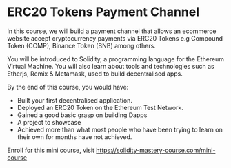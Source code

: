 # ERC20 Tokens Payment Channel

In this course, we will build a payment channel that allows an ecommerce website accept cryptocurrency payments via ERC20 Tokens e.g Compound Token (COMP), Binance Token (BNB) among others.

You will be introduced to Solidity, a programming language for the Ethereum Virtual Machine. You will also learn about tools and technologies such as Etherjs, Remix & Metamask, used to build decentralised apps.

By the end of this course, you would have:

- Built your first decentralised application.
- Deployed an ERC20 Token on the Ethereum Test Network.
- Gained a good basic grasp on building Dapps
- A project to showcase
- Achieved more than what most people who have been trying to learn on their own for months have not achieved.

Enroll for this mini course, visit https://solidity-mastery-course.com/mini-course

